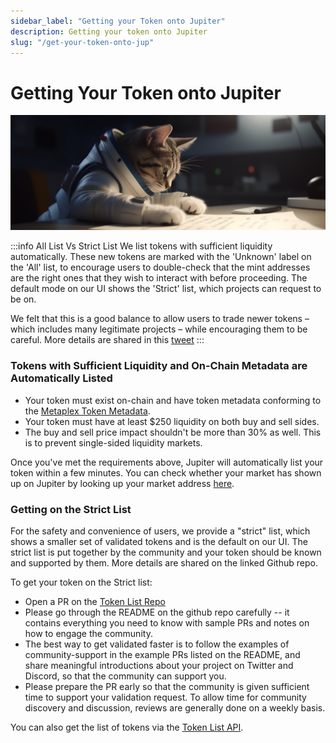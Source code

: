 ```yaml
---
sidebar_label: "Getting your Token onto Jupiter"
description: Getting your token onto Jupiter
slug: "/get-your-token-onto-jup"
---
```

# Getting Your Token onto Jupiter
![cat_list2](./cat_list2.png)

:::info All List Vs Strict List
We list tokens with sufficient liquidity automatically. These new tokens are marked with the 'Unknown' label on the 'All' list, to encourage users to double-check that the mint addresses are the right ones that they wish to interact with before proceeding. The default mode on our UI shows the 'Strict' list, which projects can request to be on.

We felt that this is a good balance to allow users to trade newer tokens – which includes many legitimate projects – while encouraging them to be careful. More details are shared in this [tweet](https://twitter.com/JupiterExchange/status/1580217415593443329?s=20&t=xmsYmPnUZfuS6tQpvEQ7Pg)
:::

### Tokens with Sufficient Liquidity and On-Chain Metadata are Automatically Listed

- Your token must exist on-chain and have token metadata conforming to the [Metaplex Token Metadata](https://docs.metaplex.com/programs/token-metadata/token-standard).
- Your token must have at least $250 liquidity on both buy and sell sides.
- The buy and sell price impact shouldn't be more than 30% as well. This is to prevent single-sided liquidity markets.

Once you've met the requirements above, Jupiter will automatically list your token within a few minutes. You can check whether your market has shown up on Jupiter by looking up your market address [here](https://cache.jup.ag/markets?v=3).

### Getting on the Strict List

For the safety and convenience of users, we provide a "strict" list, which shows a smaller set of validated tokens and is the default on our UI. The strict list is put together by the community and your token should be known and supported by them. More details are shared on the linked Github repo.

To get your token on the Strict list:
- Open a PR on the [Token List Repo](https://github.com/jup-ag/token-list)
- Please go through the README on the github repo carefully  -- it contains everything you need to know with sample PRs and notes on how to engage the community.
- The best way to get validated faster is to follow the examples of community-support in the example PRs listed on the README, and share meaningful introductions about your project on Twitter and Discord, so that the community can support you.
- Please prepare the PR early so that the community is given sufficient time to support your validation request. To allow time for community discovery and discussion, reviews are generally done on a weekly basis.


You can also get the list of tokens via the [Token List API](/docs/apis/token-list-api).
